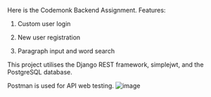Here is the Codemonk Backend Assignment.
Features:
1. Custom user login

2. New user registration

3. Paragraph input and word search

This project utilises the Django REST framework, simplejwt, and the PostgreSQL database.

Postman is used for API web testing.
![image](https://github.com/17prateek12/codemonk-backend/assets/88935432/eeeb3b4b-9ef7-4f9d-9edc-1ebf905df7c4)
